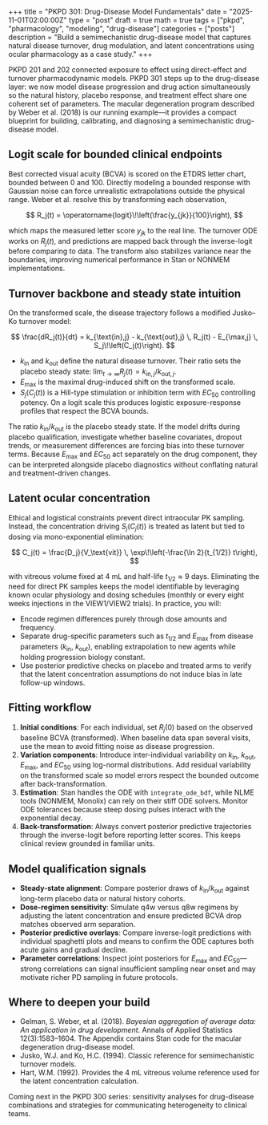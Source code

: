+++
title = "PKPD 301: Drug-Disease Model Fundamentals"
date = "2025-11-01T02:00:00Z"
type = "post"
draft = true
math = true
tags = ["pkpd", "pharmacology", "modeling", "drug-disease"]
categories = ["posts"]
description = "Build a semimechanistic drug-disease model that captures natural disease turnover, drug modulation, and latent concentrations using ocular pharmacology as a case study."
+++

PKPD 201 and 202 connected exposure to effect using direct-effect and turnover pharmacodynamic models. PKPD 301 steps up to the drug-disease layer: we now model disease progression and drug action simultaneously so the natural history, placebo response, and treatment effect share one coherent set of parameters. The macular degeneration program described by Weber et&nbsp;al. (2018) is our running example—it provides a compact blueprint for building, calibrating, and diagnosing a semimechanistic drug-disease model.

## Logit scale for bounded clinical endpoints

Best corrected visual acuity (BCVA) is scored on the ETDRS letter chart, bounded between 0 and 100. Directly modeling a bounded response with Gaussian noise can force unrealistic extrapolations outside the physical range. Weber et&nbsp;al. resolve this by transforming each observation,

$$
R_j(t) = \operatorname{logit}\!\left(\frac{y_{jk}}{100}\right),
$$

which maps the measured letter score $y_{jk}$ to the real line. The turnover ODE works on $R_j(t)$, and predictions are mapped back through the inverse-logit before comparing to data. The transform also stabilizes variance near the boundaries, improving numerical performance in Stan or NONMEM implementations.

## Turnover backbone and steady state intuition

On the transformed scale, the disease trajectory follows a modified Jusko–Ko turnover model:

$$
\frac{dR_j(t)}{dt} = k_{\text{in},j} - k_{\text{out},j} \, R_j(t) - E_{\max,j} \, S_j\!\left(C_j(t)\right).
$$

- $k_{\text{in}}$ and $k_{\text{out}}$ define the natural disease turnover. Their ratio sets the placebo steady state: $\lim_{t \to \infty} R_j(t) = k_{\text{in},j} / k_{\text{out},j}$.
- $E_{\max}$ is the maximal drug-induced shift on the transformed scale.
- $S_j(C_j(t))$ is a Hill-type stimulation or inhibition term with $EC_{50}$ controlling potency. On a logit scale this produces logistic exposure-response profiles that respect the BCVA bounds.

The ratio $k_{\text{in}}/k_{\text{out}}$ is the placebo steady state. If the model drifts during placebo qualification, investigate whether baseline covariates, dropout trends, or measurement differences are forcing bias into these turnover terms. Because $E_{\max}$ and $EC_{50}$ act separately on the drug component, they can be interpreted alongside placebo diagnostics without conflating natural and treatment-driven changes.

## Latent ocular concentration

Ethical and logistical constraints prevent direct intraocular PK sampling. Instead, the concentration driving $S_j(C_j(t))$ is treated as latent but tied to dosing via mono-exponential elimination:

$$
C_j(t) = \frac{D_j}{V_\text{vit}} \, \exp\!\left(-\frac{\ln 2}{t_{1/2}} t\right),
$$

with vitreous volume fixed at 4 mL and half-life $t_{1/2} \approx 9$ days. Eliminating the need for direct PK samples keeps the model identifiable by leveraging known ocular physiology and dosing schedules (monthly or every eight weeks injections in the VIEW1/VIEW2 trials). In practice, you will:

- Encode regimen differences purely through dose amounts and frequency.
- Separate drug-specific parameters such as $t_{1/2}$ and $E_{\max}$ from disease parameters ($k_{\text{in}}$, $k_{\text{out}}$), enabling extrapolation to new agents while holding progression biology constant.
- Use posterior predictive checks on placebo and treated arms to verify that the latent concentration assumptions do not induce bias in late follow-up windows.

## Fitting workflow

1. **Initial conditions**: For each individual, set $R_j(0)$ based on the observed baseline BCVA (transformed). When baseline data span several visits, use the mean to avoid fitting noise as disease progression.
2. **Variation components**: Introduce inter-individual variability on $k_{\text{in}}$, $k_{\text{out}}$, $E_{\max}$, and $EC_{50}$ using log-normal distributions. Add residual variability on the transformed scale so model errors respect the bounded outcome after back-transformation.
3. **Estimation**: Stan handles the ODE with `integrate_ode_bdf`, while NLME tools (NONMEM, Monolix) can rely on their stiff ODE solvers. Monitor ODE tolerances because steep dosing pulses interact with the exponential decay.
4. **Back-transformation**: Always convert posterior predictive trajectories through the inverse-logit before reporting letter scores. This keeps clinical review grounded in familiar units.

## Model qualification signals

- **Steady-state alignment**: Compare posterior draws of $k_{\text{in}}/k_{\text{out}}$ against long-term placebo data or natural history cohorts.
- **Dose-regimen sensitivity**: Simulate q4w versus q8w regimens by adjusting the latent concentration and ensure predicted BCVA drop matches observed arm separation.
- **Posterior predictive overlays**: Compare inverse-logit predictions with individual spaghetti plots and means to confirm the ODE captures both acute gains and gradual decline.
- **Parameter correlations**: Inspect joint posteriors for $E_{\max}$ and $EC_{50}$—strong correlations can signal insufficient sampling near onset and may motivate richer PD sampling in future protocols.

## Where to deepen your build

- Gelman, S. Weber, et&nbsp;al. (2018). *Bayesian aggregation of average data: An application in drug development*. Annals of Applied Statistics 12(3):1583–1604. The Appendix contains Stan code for the macular degeneration drug-disease model.
- Jusko, W.J. and Ko, H.C. (1994). Classic reference for semimechanistic turnover models.
- Hart, W.M. (1992). Provides the 4 mL vitreous volume reference used for the latent concentration calculation.

Coming next in the PKPD 300 series: sensitivity analyses for drug-disease combinations and strategies for communicating heterogeneity to clinical teams.
